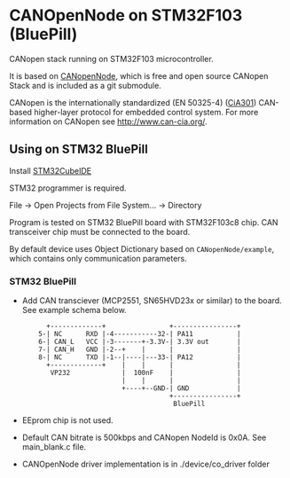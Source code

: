 CANOpenNode on STM32F103 (BluePill)
==========

CANopen stack running on STM32F103 microcontroller.

It is based on [CANopenNode](https://github.com/CANopenNode/CANopenNode), which is free and open source CANopen Stack and is included as a git submodule.

CANopen is the internationally standardized (EN 50325-4) ([CiA301](http://can-cia.org/standardization/technical-documents)) CAN-based higher-layer protocol for embedded control system. For more information on CANopen see http://www.can-cia.org/.


Using on STM32 BluePill
------------------------------------------
Install [STM32CubeIDE](https://www.st.com/en/development-tools/stm32cubeide.html)

STM32 programmer is required.

File -> Open Projects from File System... -> Directory

Program is tested on STM32 BluePill board with STM32F103c8 chip. CAN transceiver chip must be connected to the board.

By default device uses Object Dictionary based on `CANopenNode/example`, which contains only communication parameters.


### STM32 BluePill
- Add CAN transciever (MCP2551, SN65HVD23x or similar) to the board. See example schema below.

            +-------------+                +----------------+
          5-| NC      RXD |-4-----------32-| PA11           |
          6-| CAN_L   VCC |-3-------+-3.3V-| 3.3V out       |
          7-| CAN_H   GND |-2--+    |      |                |
          8-| NC      TXD |-1--|----|---33-| PA12           |
            +-------------+    |    |      |                |
             VP232             |  100nF    |                |
                               |    |      |                |
                               +----+--GND-| GND            |
                                           +----------------+
                                            BluePill

- EEprom chip is not used.
- Default CAN bitrate is 500kbps and CANopen NodeId is 0x0A. See main_blank.c file.
- CANOpenNode driver implementation is in ./device/co_driver folder
